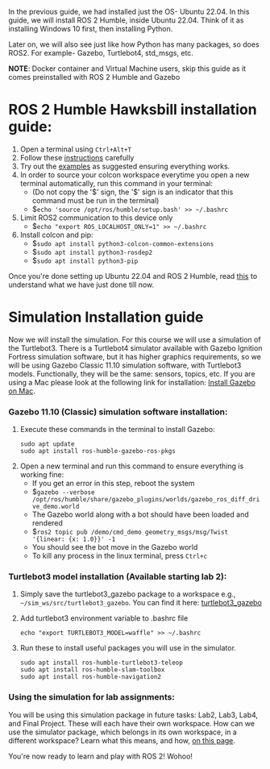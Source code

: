 In the previous guide, we had installed just the OS- Ubuntu 22.04. In this guide, we will install ROS 2 Humble, inside Ubuntu 22.04. Think of it as installing Windows 10 first, then installing Python.

Later on, we will also see just like how Python has many packages, so does ROS2. For example- Gazebo, Turtlebot4, std_msgs, etc.

**NOTE**: Docker container and Virtual Machine users, skip this guide as it comes preinstalled with ROS 2 Humble and Gazebo

# ROS 2 Humble Hawksbill installation guide:
1. Open a terminal using `Ctrl+Alt+T`
1. Follow these [instructions](https://docs.ros.org/en/humble/Installation/Ubuntu-Install-Debians.html) carefully
1. Try out the [examples](https://docs.ros.org/en/humble/Installation/Ubuntu-Install-Debians.html#try-some-examples) as suggested ensuring everything works.
1. In order to source your colcon workspace everytime you open a new terminal automatically, run this command in your terminal:
    * (Do not copy the '\$' sign, the '\$' sign is an indicator that this command must be run in the terminal)
    * $`echo 'source /opt/ros/humble/setup.bash' >> ~/.bashrc`
1. Limit ROS2 communication to this device only
    * $`echo "export ROS_LOCALHOST_ONLY=1" >> ~/.bashrc`
1. Install colcon and pip:
    * $`sudo apt install python3-colcon-common-extensions`
    * $`sudo apt install python3-rosdep2`
    * $`sudo apt install python3-pip`

Once you're done setting up Ubuntu 22.04 and ROS 2 Humble, read [this](https://github.com/naslab-projects/ME597-Fall2024/blob/main/0-Setup/Resources/Software_pkg_%26_OS.md) to understand what we have just done till now. 

# Simulation Installation guide
Now we will install the simulation. For this course we will use a simulation of the Turtlebot3. There is a Turtlebot4 simulator available with Gazebo Ignition Fortress simulation software, but it has higher graphics requirements, so we will be using Gazebo Classic 11.10 simulation software, with Turtlebot3 models. Functionally, they will be the same: sensors, topics, etc. If you are using a Mac please look at the following link for installation: [Install Gazebo on Mac](https://classic.gazebosim.org/tutorials?tut=install_on_mac&cat=install).

### Gazebo 11.10 (Classic) simulation software installation:
1. Execute these commands in the terminal to install Gazebo:
    ```
    sudo apt update
    sudo apt install ros-humble-gazebo-ros-pkgs
    ```
1. Open a new terminal and run this command to ensure everything is working fine:
    * If you get an error in this step, reboot the system
    * $`gazebo --verbose /opt/ros/humble/share/gazebo_plugins/worlds/gazebo_ros_diff_drive_demo.world`
    * The Gazebo world along with a bot should have been loaded and rendered
    * $`ros2 topic pub /demo/cmd_demo geometry_msgs/msg/Twist '{linear: {x: 1.0}}' -1`
    * You should see the bot move in the Gazebo world
    * To kill any process in the linux terminal, press `Ctrl+c`


### Turtlebot3 model installation (Available starting lab 2):

1. Simply save the turtlebot3_gazebo package to a workspace e.g., `~/sim_ws/src/turtlebot3_gazebo`.  You can find it here: [turtlebot3_gazebo](https://github.com/naslab-projects/ME597_Final_project_pkgs_ros2)

3. Add turtlebot3 environment variable to .bashrc file
    ```
    echo "export TURTLEBOT3_MODEL=waffle" >> ~/.bashrc
    ```
2. Run these to install useful packages you will use in the simulator.
    ```
    sudo apt install ros-humble-turtlebot3-teleop
    sudo apt install ros-humble-slam-toolbox
    sudo apt install ros-humble-navigation2
    ```

### Using the simulation for lab assignments:
You will be using this simulation package in future tasks: Lab2, Lab3, Lab4, and Final Project. These will each have their own workspace. How can we use the simulator package, which belongs in its own workspace, in a different workspace? Learn what this means, and how, [on this page](https://github.com/naslab-projects/ME597-Fall2024/blob/main/1-ROS_2_Basics/4-ROS_2_workspaces.md).


You're now ready to learn and play with ROS 2! Wohoo!

